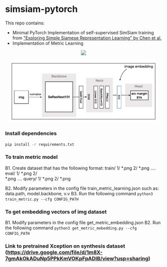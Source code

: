 # simsiam-pytorch
This repo contains:
 * Minimal PyTorch Implementation of self-supervised SimSiam training from ["Exploring Simple Siamese Representation Learning" by Chen et al.](https://arxiv.org/abs/2011.10566)
 * Implementation of Metric Learning
<p align="center"><img src="assets/models.png" width="480"\></p>
<p align="center"><img src="assets/metric_learning_arch.png" width="480"\></p>

### Install dependencies

```bash
pip install -r requirements.txt

```
### To train metric model
B1. Create dataset that has the following format:
    train/
        1/
            *.png
        2/
            *.png
        ....
    eval/
        1/
            *.png
        2/  
            *.png
        ....
    query/
        1/
            *.png
        2/
            *.png

B2. Modify parameters in the config file train_metric_learning.json such as: data.path, model.backbone, v.v
B3. Run the following command
    ```
    python3 train_metric.py --cfg CONFIG_PATH
    ```
### To get embedding vectors of img dataset
B1. Modify parameters in the config file get_metric_embedding.json
B2. Run the following command
        ```
    python3 get_metric_mebedding.py --cfg CONFIG_PATH
    ```

### Link to pretrained Xception on synthesis dataset (https://drive.google.com/file/d/1m8X-7gmAkOkADuNp5PPkKmVOKpFpADlB/view?usp=sharing)